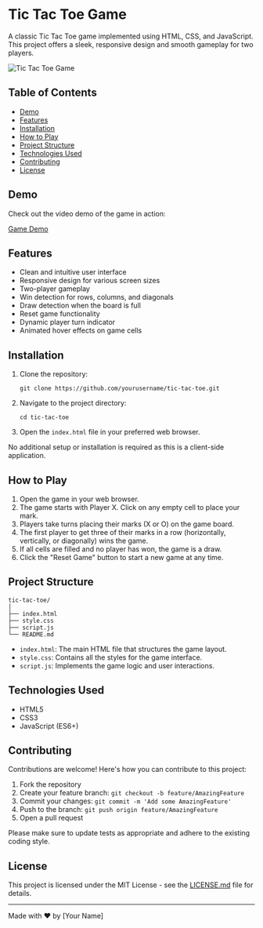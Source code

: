 # Tic Tac Toe Game

A classic Tic Tac Toe game implemented using HTML, CSS, and JavaScript. This project offers a sleek, responsive design and smooth gameplay for two players.

![Tic Tac Toe Game](https://your-image-url-here.com/tic-tac-toe-screenshot.png)

## Table of Contents

- [Demo](#demo)
- [Features](#features)
- [Installation](#installation)
- [How to Play](#how-to-play)
- [Project Structure](#project-structure)
- [Technologies Used](#technologies-used)
- [Contributing](#contributing)
- [License](#license)

## Demo

Check out the video demo of the game in action:

[Game Demo](/Demo/Demo.mp4)

## Features

- Clean and intuitive user interface
- Responsive design for various screen sizes
- Two-player gameplay
- Win detection for rows, columns, and diagonals
- Draw detection when the board is full
- Reset game functionality
- Dynamic player turn indicator
- Animated hover effects on game cells

## Installation

1. Clone the repository:
   ```
   git clone https://github.com/yourusername/tic-tac-toe.git
   ```
2. Navigate to the project directory:
   ```
   cd tic-tac-toe
   ```
3. Open the `index.html` file in your preferred web browser.

No additional setup or installation is required as this is a client-side application.

## How to Play

1. Open the game in your web browser.
2. The game starts with Player X. Click on any empty cell to place your mark.
3. Players take turns placing their marks (X or O) on the game board.
4. The first player to get three of their marks in a row (horizontally, vertically, or diagonally) wins the game.
5. If all cells are filled and no player has won, the game is a draw.
6. Click the "Reset Game" button to start a new game at any time.

## Project Structure

```
tic-tac-toe/
│
├── index.html
├── style.css
├── script.js
└── README.md
```

- `index.html`: The main HTML file that structures the game layout.
- `style.css`: Contains all the styles for the game interface.
- `script.js`: Implements the game logic and user interactions.

## Technologies Used

- HTML5
- CSS3
- JavaScript (ES6+)

## Contributing

Contributions are welcome! Here's how you can contribute to this project:

1. Fork the repository
2. Create your feature branch: `git checkout -b feature/AmazingFeature`
3. Commit your changes: `git commit -m 'Add some AmazingFeature'`
4. Push to the branch: `git push origin feature/AmazingFeature`
5. Open a pull request

Please make sure to update tests as appropriate and adhere to the existing coding style.

## License

This project is licensed under the MIT License - see the [LICENSE.md](LICENSE.md) file for details.

---

Made with ❤️ by [Your Name]
